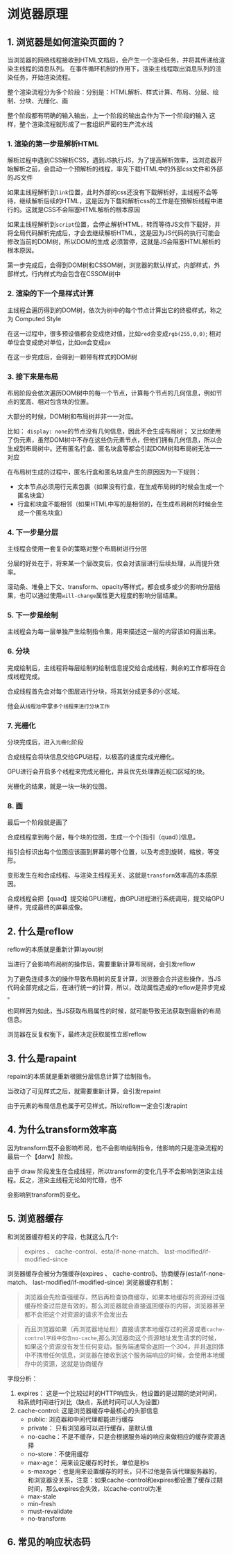 # 浏览器原理


## 1. 浏览器是如何渲染页面的？

当浏览器的网络线程接收到HTML文档后，会产生一个渲染任务，并将其传递给渲染主线程的消息队列。
在事件循环机制的作用下，渲染主线程取出消息队列的渲染任务，开始渲染流程。

整个渲染流程分为多个阶段：分别是：HTML解析、样式计算、布局、分层、绘制、分块、光栅化、画


整个阶段都有明确的输入输出，上一个阶段的输出会作为下一个阶段的输入
这样，整个渲染流程就形成了一套组织严密的生产流水线


### 1. 渲染的第一步是解析HTML

解析过程中遇到CSS解析CSS，遇到JS执行JS，为了提高解析效率，当浏览器开始解析之前，会启动一个预解析的线程，率先下载HTML中的外部css文件和外部的JS文件

如果主线程解析到`link`位置，此时外部的css还没有下载解析好，主线程不会等待，继续解析后续的HTML，这是因为下载和解析css的工作是在预解析线程中进行的。这就是CSS不会阻塞HTML解析的根本原因

如果主线程解析到`script`位置，会停止解析HTML，转而等待JS文件下载好，并将全局代码解析完成后，才会去继续解析HTML，这是因为JS代码的执行可能会修改当前的DOM树，所以DOM的生成
必须暂停，这就是JS会阻塞HTML解析的根本原因。

第一步完成后，会得到DOM树和CSSOM树，浏览器的默认样式，内部样式，外部样式，行内样式均会包含在CSSOM树中

### 2. 渲染的下一个是**样式计算**
主线程会遍历得到的DOM树，依次为树中的每个节点计算出它的终极样式，称之为 Computed Style

在这一过程中，很多预设值都会变成绝对值，比如`red`会变成`rgb(255,0,0)`; 相对单位会变成绝对单位，比如`em`会变成`px`

在这一步完成后，会得到一颗带有样式的DOM树


### 3. 接下来是布局
布局阶段会依次遍历DOM树中的每一个节点，计算每个节点的几何信息，例如节点的宽高、相对包含块的位置。

大部分的时候，DOM树和布局树并非一一对应。

比如： `display: none`的节点没有几何信息，因此不会生成布局树； 又比如使用了伪元素，虽然DOM树中不存在这些伪元素节点，但他们拥有几何信息，所以会生成到布局树中。还有匿名行盒、匿名块盒等都会引起DOM树和布局树无法一一对应

在布局树生成的过程中，匿名行盒和匿名块盒产生的原因因为一下规则：
- 文本节点必须用行元素包裹（如果没有行盒，在生成布局树的时候会生成一个匿名块盒）
- 行盒和块盒不能相邻（如果HTML中写的是相邻的，在生成布局树的时候会生成一个匿名块盒）


### 4. 下一步是分层
主线程会使用一套复杂的策略对整个布局树进行分层

分层的好处在于，将来某一个层改变后，仅会对该层进行后续处理，从而提升效率。

滚动条、堆叠上下文、transform、opacity等样式，都会或多或少的影响分层结果，也可以通过使用`will-change`属性更大程度的影响分层结果。



### 5. 下一步是绘制

主线程会为每一层单独产生绘制指令集，用来描述这一层的内容该如何画出来。





### 6.  分块

完成绘制后，主线程将每层绘制的绘制信息提交给合成线程，剩余的工作都将在合成线程完成。

合成线程首先会对每个图层进行分块，将其划分成更多的小区域。

他会从`线程池`中拿`多个线程来进行分块工作`



### 7.  光栅化

分块完成后，进入`光栅化`阶段

合成线程会将块信息交给GPU进程，以极高的速度完成光栅化。

GPU进行会开启多个线程来完成光栅化，并且优先处理靠近视口区域的块。

光栅化的结果，就是一块一块的位图。



### 8.  画

最后一个阶段就是画了

合成线程拿到每个层，每个块的位图，生成一个个[指引（quad）]信息。

指引会标识出每个位图应该画到屏幕的哪个位置，以及考虑到旋转，缩放，等变形。

变形发生在和合成线程、与渲染主线程无关、这就是`transform`效率高的本质原因。

合成线程会把【quad】提交给GPU进程，由GPU进程进行系统调用，提交给GPU 硬件，完成最终的屏幕成像。



## 2. 什么是reflow

reflow的本质就是重新计算layout树

当进行了会影响布局树的操作后，需要重新计算布局树，会引发reflow

为了避免连续多次的操作导致布局树的反复计算，浏览器会合并这些操作，当JS代码全部完成之后，在进行统一的计算，所以，改动属性造成的reflow是异步完成 。

也同样因为如此，当JS获取布局属性的时候，就可能导致无法获取到最新的布局信息。

浏览器在反复权衡下，最终决定获取属性立即reflow





## 3. 什么是rapaint

repaint的本质就是重新根据分层信息计算了绘制指令。

当改动了可见样式之后，就需要重新计算，会引发repaint

由于元素的布局信息也属于可见样式，所以reflow一定会引发rapint





## 4. 为什么transform效率高

因为transform既不会影响布局，也不会影响绘制指令，他影响的只是渲染流程的最后一个【darw】阶段。

由于 draw 阶段发生在合成线程，所以transform的变化几乎不会影响到渲染主线程。反之，渲染主线程无论如何忙碌，也不

会影响到transform的变化。







## 5. 浏览器缓存 
和浏览器缓存相关的字段，也就这么几个:
> expires 、 cache-control、esta/if-none-match、 last-modified/if-modified-since

浏览器缓存会被分为强缓存(expires 、 cache-control)、协商缓存(esta/if-none-match、 last-modified/if-modified-since)
浏览器缓存机制：
> 浏览器会先检查强缓存，然后再检查协商缓存，如果本地缓存的资源经过强缓存检查过后是有效的，那么浏览器就会直接返回缓存的内容，浏览器甚至都不会把这个对资源的请求不会发出去

> 而且浏览器如果（再浏览器地址栏）直接请求本地缓存过的资源或者`cache-control字段中包含no-cache`,那么浏览器向这个资源地址发生请求的时候，如果这个资源没有发生任何变动，服务端通常会返回一个304，并且返回体中不携带任何信息，浏览器在接收到这个服务端响应的时候，会使用本地缓存中的资源，这就是协商缓存

字段分析：
1. expires： 这是一个比较过时的HTTP响应头，他设置的是过期的绝对时间，和系统时间进行对比（缺点，系统时间可以人为设置）
2. cache-control: 这是浏览器缓存中最核心的头部信息
      - public: 浏览器和中间代理都能进行缓存
      - private： 只有浏览器可以进行缓存，是默认值
      - no-cache：不是不缓存，只是会根据服务端的响应来做相应的缓存资源选择
      - no-store：不使用缓存
      - max-age： 用来设定缓存的时长，单位是秒s
      - s-maxage：也是用来设置缓存的时长，只不过他是告诉代理服务器的，和浏览器没关系，注意：如果cache-control和expires都设置了缓存过期时间，那么expires会失效，以cache-control为准
      - max-stale
      - min-fresh
      - must-revalidate
      - no-transform

## 6. 常见的响应状态码
